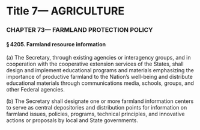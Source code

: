
# Title 7— AGRICULTURE
### CHAPTER 73— FARMLAND PROTECTION POLICY
#### § 4205. Farmland resource information

(a) The Secretary, through existing agencies or interagency groups, and in cooperation with the cooperative extension services of the States, shall design and implement educational programs and materials emphasizing the importance of productive farmland to the Nation’s well-being and distribute educational materials through communications media, schools, groups, and other Federal agencies.

(b) The Secretary shall designate one or more farmland information centers to serve as central depositories and distribution points for information on farmland issues, policies, programs, technical principles, and innovative actions or proposals by local and State governments.
